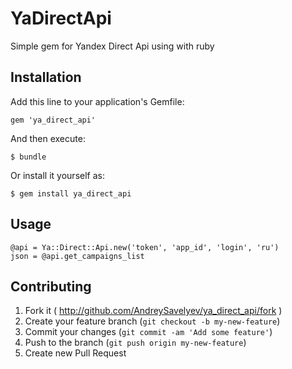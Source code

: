 # YaDirectApi

Simple gem for Yandex Direct Api using with ruby

## Installation

Add this line to your application's Gemfile:

    gem 'ya_direct_api'

And then execute:

    $ bundle

Or install it yourself as:

    $ gem install ya_direct_api

## Usage

```
@api = Ya::Direct::Api.new('token', 'app_id', 'login', 'ru')
json = @api.get_campaigns_list
```

## Contributing

1. Fork it ( http://github.com/AndreySavelyev/ya_direct_api/fork )
2. Create your feature branch (`git checkout -b my-new-feature`)
3. Commit your changes (`git commit -am 'Add some feature'`)
4. Push to the branch (`git push origin my-new-feature`)
5. Create new Pull Request
